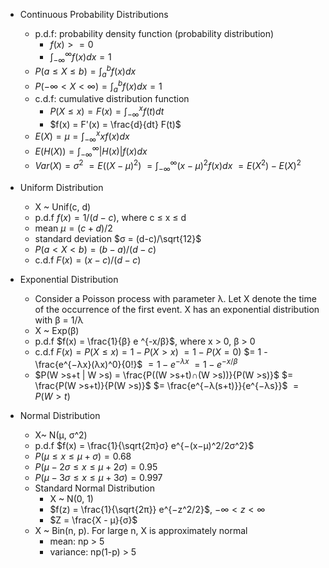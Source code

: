 - Continuous Probability Distributions
	- p.d.f: probability density function (probability distribution)
		- $f(x) >= 0$
		- $\int_{-∞}^{∞} f(x)dx = 1$
	- $P(a ≤ X ≤ b)= \int_{a}^{b} f(x)dx$
	- $P(−∞ < X < ∞) = \int_{a}^{b} f(x)dx = 1$
	- c.d.f: cumulative distribution function
		- $P(X ≤ x) = F(x) = \int_{-∞}^{x} f(t)dt$
		- $f(x) = F'(x) = \frac{d}{dt} F(t)$
	- $E(X) = μ = \int_{-∞}^{x} xf(x)dx$
	- $E(H(X)) = \int_{-∞}^{∞} |H(x)|f(x)dx$
	- $Var(X) = σ^2$
			$= E((X-μ)^2)$
			$= \int_{-∞}^{∞} (x-μ)^2 f(x)dx$
			$= E(X^2) - E(X)^2$

- Uniform Distribution
	- X ~ Unif(c, d)
	- p.d.f
		$f(x) = 1/(d-c)$, where c ≤ x ≤ d
	- mean
		$μ = (c+d)/2$
	- standard deviation
		$σ = (d-c)/\sqrt{12}$
	- $P(a<X<b) = (b-a)/(d-c)$
	- c.d.f
		$F(x) = (x-c)/(d-c)$

- Exponential Distribution
	- Consider a Poisson process with parameter λ. Let X denote the time of the occurrence of the first event. X has an exponential distribution with β = 1/λ
	- X ~ Exp(β)
	- p.d.f
		$f(x) = \frac{1}{β} e ^{-x/β}$, where x > 0, β > 0
	- c.d.f
		$F(x) = P(X ≤x)=1−P(X >x)$
			$= 1-P(X =0)$
			$= 1 - \frac{e^{−λx}(λx)^0}{0!}$
			$= 1- e^{−λx}$
			$= 1- e^{-x/β}$
	- $P(W >s+t | W >s) = \frac{P((W >s+t)∩(W >s))}{P(W >s)}$
						$= \frac{P(W >s+t)}{P(W >s)}$
						$= \frac{e^{−λ(s+t)}}{e^{−λs}}$
						$=P(W >t)$

- Normal Distribution
	- X~ N(μ, σ^2)
	- p.d.f
		$f(x) = \frac{1}{\sqrt{2π}σ} e^{−(x−µ)^2/2σ^2}$
	- $P(μ ≤ x ≤ μ+σ) = 0.68$
	- $P(μ-2σ ≤ x ≤ μ+2σ) = 0.95$
	- $P(μ-3σ ≤ x ≤ μ+3σ) = 0.997$
	- Standard Normal Distribution
		- X ~ N(0, 1)
		- $f(z) = \frac{1}{\sqrt{2π}} e^{−z^2/2}$, $-∞ < z < ∞$
		- $Z = \frac{X - μ}{σ}$
	- X ~ Bin(n, p). For large n, X is approximately normal
		- mean: np > 5
		- variance: np(1-p) > 5
